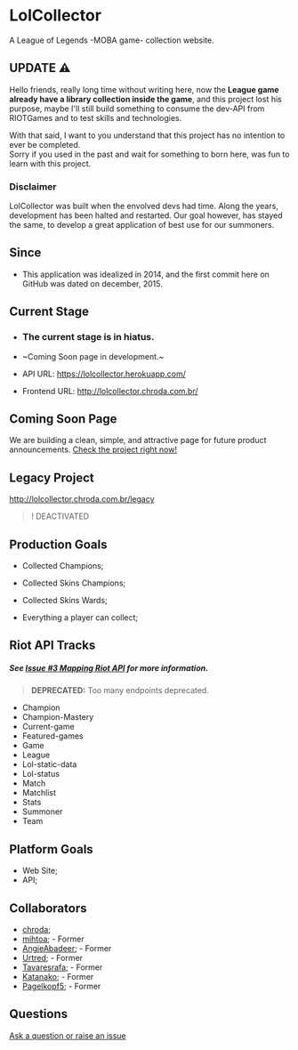 # LolCollector

A League of Legends -MOBA game- collection website.


## UPDATE :warning:

Hello friends, really long time without writing here, now the **League game already have a library collection inside the game**, and this project lost his purpose, maybe I'll still build something to consume the dev-API from RIOTGames and to test skills and technologies.

With that said, I want to you understand that this project has no intention to ever be completed.   
Sorry if you used in the past and wait for something to born here, was fun to learn with this project.

### Disclaimer

LolCollector was built when the envolved devs had time. Along the years, development has been halted and restarted.
Our goal however, has stayed the same, to develop a great application of best use for our summoners.

## Since

- This application was idealized in 2014, and the first commit here on GitHub was dated on december, 2015.

## Current Stage

- ### The current stage is in **hiatus**.

- ~Coming Soon page in development.~

- API URL: https://lolcollector.herokuapp.com/
- Frontend URL: http://lolcollector.chroda.com.br/

## Coming Soon Page

We are building a clean, simple, and attractive page for future product announcements.
[Check the project right now!](http://lolcollector.chroda.com.br)

## Legacy Project
http://lolcollector.chroda.com.br/legacy

> ! DEACTIVATED

## Production Goals

- Collected Champions;
- Collected Skins Champions;
- Collected Skins Wards;

- Everything a player can collect;

## Riot API Tracks

##### See *[Issue #3 Mapping Riot API](https://github.com/chroda/lolcollector/issues/3)* for more information.

> **DEPRECATED:** Too many endpoints deprecated.

- Champion
- Champion-Mastery
- Current-game
- Featured-games
- Game
- League
- Lol-static-data
- Lol-status
- Match
- Matchlist
- Stats
- Summoner
- Team

## Platform Goals

- Web Site;
- API;

## Collaborators

- [chroda](https://github.com/chroda);
- [mihtoa](https://github.com/mihtoa); - Former
- [AngieAbadeer](https://github.com/angieabadeer); - Former
- [Urtred](https://github.com/urtred); - Former
- [Tavaresrafa](https://github.com/tavaresrafa); - Former
- [Katanako](https://github.com/Katanako); - Former
- [Pagelkopf5](https://github.com/Pagelkopf5); - Former

## Questions

[Ask a question or raise an issue](https://github.com/chroda/lolcollector/issues)
